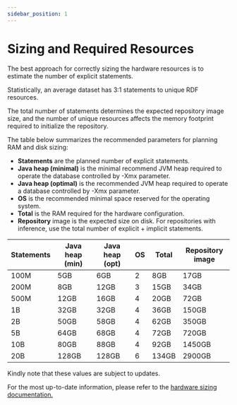 ```yaml
---
sidebar_position: 1
---
```


# Sizing and Required Resources

The best approach for correctly sizing the hardware resources is to estimate the number of explicit statements. 

Statistically, an average dataset has 3:1 statements to unique RDF resources. 

The total number of statements determines the expected repository image size, 
and the number of unique resources affects the memory footprint required to initialize the repository.

The table below summarizes the recommended parameters for planning RAM and disk sizing:

* **Statements** are the planned number of explicit statements.
* **Java heap (minimal)** is the minimal recommend JVM heap required to operate the database controlled by -Xmx parameter.
* **Java heap (optimal)** is the recommended JVM heap required to operate a database controlled by -Xmx parameter.
* **OS** is the recommended minimal space reserved for the operating system.
* **Total** is the RAM required for the hardware configuration.
* **Repository** image is the expected size on disk. For repositories with inference, 
  use the total number of explicit + implicit statements.

| Statements  | Java heap (min) | Java heap (opt) | OS    | Total   | Repository image |
|-------------|-----------------|-----------------|-------|---------|------------------|
| 100M        | 5GB             | 6GB             | 2     | 8GB     | 17GB             |
| 200M        | 8GB             | 12GB            | 3     | 15GB    | 34GB             |
| 500M        | 12GB            | 16GB            | 4     | 20GB    | 72GB             |
| 1B          | 32GB            | 32GB            | 4     | 36GB    | 150GB            |
| 2B          | 50GB            | 58GB            | 4     | 62GB    | 350GB            |
| 5B          | 64GB            | 68GB            | 4     | 72GB    | 720GB            |
| 10B         | 80GB            | 88GB            | 4     | 92GB    | 1450GB           |
| 20B         | 128GB           | 128GB           | 6     | 134GB   | 2900GB           |

Kindly note that these values are subject to updates. 

For the most up-to-date information, please refer to the [hardware sizing documentation.](https://graphdb.ontotext.com/documentation/10.3/requirements.html#hardware-sizing) 
